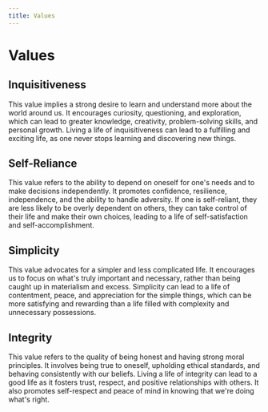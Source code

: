 ```yaml
---
title: Values
---
```


# Values

## Inquisitiveness

This value implies a strong desire to learn and understand more about the world
around us. It encourages curiosity, questioning, and exploration, which can
lead to greater knowledge, creativity, problem-solving skills, and personal
growth. Living a life of inquisitiveness can lead to a fulfilling and exciting
life, as one never stops learning and discovering new things.

## Self-Reliance

This value refers to the ability to depend on oneself for one's needs and to
make decisions independently. It promotes confidence, resilience, independence,
and the ability to handle adversity. If one is self-reliant, they are less
likely to be overly dependent on others, they can take control of their life
and make their own choices, leading to a life of self-satisfaction and
self-accomplishment.

## Simplicity

This value advocates for a simpler and less complicated life. It encourages us
to focus on what's truly important and necessary, rather than being caught up
in materialism and excess.  Simplicity can lead to a life of contentment,
peace, and appreciation for the simple things, which can be more satisfying and
rewarding than a life filled with complexity and unnecessary possessions.

## Integrity

This value refers to the quality of being honest and having strong moral
principles. It involves being true to oneself, upholding ethical standards, and
behaving consistently with our beliefs. Living a life of integrity can lead to
a good life as it fosters trust, respect, and positive relationships with
others. It also promotes self-respect and peace of mind in knowing that we're
doing what's right.
